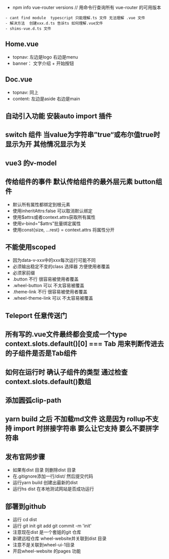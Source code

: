 - npm info vue-router versions  // 用命令行查询所有 vue-router 的可用版本

```
- cant find module  typescript 只能理解.ts 文件 无法理解 .vue 文件
- 解决方法  创建xxx.d.ts 告诉ts 如何理解.vue文件
- shims-vue.d.ts 文件
```

## Home.vue
- topnav: 左边是logo 右边是menu
- banner： 文字介绍 + 开始按钮

## Doc.vue
- topnav: 同上
- content: 左边是aside 右边是main

## 自动引入功能  安装auto import 插件

## switch 组件 当value为字符串”true“或布尔值true时 显示为开 其他情况显示为关

## vue3 的v-model

## 传给组件的事件  默认传给组件的最外层元素 button组件
- 默认所有属性都绑定到根元素
- 使用inheritAttrs:false 可以取消默认绑定
- 使用$attrs或者context.attrs获取所有属性
- 使用v-bind="$attrs"批量绑定属性
- 使用const{size, ...rest} = context.attrs 将属性分开
## 不能使用scoped
- 因为data-v-xxx中的xxx每次运行可能不同
- 必须输出稳定不变的class 选择器 方便使用者覆盖
- 必须家前缀
- .button 不行 很容易被使用者覆盖
- .wheel-button 可以 不太容易被覆盖
- .theme-link 不行 很容易被使用者覆盖
- .wheel-theme-link 可以 不太容易被覆盖

## Teleport 任意传送门

## 所有写的.vue文件最终都会变成一个type  context.slots.default()[0] === Tab 用来判断传进去的子组件是否是Tab组件
## 如何在运行时 确认子组件的类型  通过检查context.slots.default()数组

## 添加圆弧clip-path

## yarn build 之后 不加载md文件   这是因为 rollup不支持 import 时拼接字符串 要么让它支持 要么不要拼字符串

## 发布官网步骤
- 如果有dist 目录 则删除dist 目录
- 在.gitignore添加一行/dist/ 然后提交代码
- 运行yarn build 创建出最新的dist
- 运行hs dist 在本地测试网站是否成功运行
## 部署到github
- 运行 cd dist 
- 运行 git init git add git commit -m 'init'
- 注意现在dist 是一个套娃的git 仓库
- 新建远程仓库 wheel-website并关联到dist 目录
- 注意不是关联到wheel-ui-1目录
- 开启wheel-website 的pages 功能

